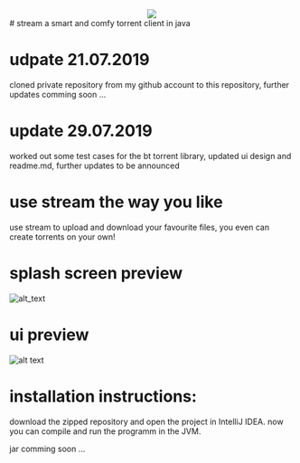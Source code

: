 <div style="text-align:center"><img src="https://i.ibb.co/28NTH0B/logo.png" /></div>
# stream
 a smart and comfy torrent client in java
 
# udpate 21.07.2019
 cloned private repository from my github account to this repository, further updates comming soon ...

# update 29.07.2019
 worked out some test cases for the bt torrent library, updated ui design and readme.md, 
 further updates to be announced
 
# use stream the way you like
 use stream to upload and download your favourite files, 
 you even can create torrents on your own!

# splash screen preview
 ![alt_text](https://i.ibb.co/G0877sL/Whats-App-Image-2019-07-29-at-01-07-26.jpg)

# ui preview
 ![alt text](https://i.ibb.co/ZHqmm01/MainPage.png)

# installation instructions:
 download the zipped repository and open the project in
 IntelliJ IDEA. now you can compile and run the programm
 in the JVM.
 
 jar comming soon ...
